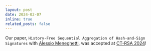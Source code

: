 ```yaml
---
layout: post
date: 2024-02-07
inline: true
related_posts: false
---
```


Our paper, `History-Free Sequential Aggregation of Hash-and-Sign Signatures` with [Alessio Meneghetti](https://sites.google.com/view/alessiomeneghetti/), was accepted at [CT-RSA 2024](https://ct-rsa-2024.aau.at/)!
